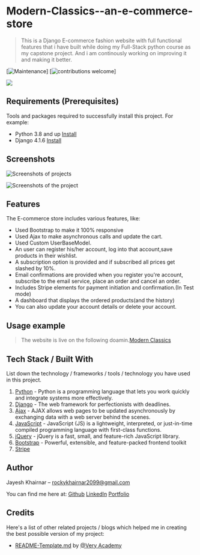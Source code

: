# Modern-Classics--an-e-commerce-store

> This is a Django E-commerce fashion website with full functional features that i have built while doing my Full-Stack python course as my capstone project. And i am continously working on improving it and making it better.

[![Maintenance](https://img.shields.io/badge/Maintained%3F-yes-green.svg)]
[![contributions welcome](https://img.shields.io/badge/contributions-welcome-brightgreen.svg?style=flat)]


![](https://drive.google.com/file/d/1rz0QYQpciWeOLkieRc_MuN4mjFEbne8t/view?usp=share_link)


## Requirements  (Prerequisites)
Tools and packages required to successfully install this project.
For example:

* Python 3.8 and up [Install](https://docs.python.org/3/using/index.html)
* Django 4.1.6 [Install](https://docs.djangoproject.com/en/4.1/topics/install/)


## Screenshots

![Screenshots of projects](https://drive.google.com/file/d/1qYL6eU1Xjcw7F1YOQO0iNZ0e-qdQeb5P/view?usp=share_link)

![Screenshots of the project](https://drive.google.com/file/d/1Vw2dhq8js-HKg5Lvh72mMyKUaxv0V4ZG/view?usp=share_link)


## Features
The E-commerce store includes various features, like:

* Used Bootstrap to make it 100% responsive
* Used Ajax to make asynchronous calls and update the cart.
* Used Custom UserBaseModel.
* An user can register his/her account, log into that account,save products in their wishlist.
* A subscription option is provided and if subscribed all prices get slashed by 10%.
* Email confirmations are provided when you register you're account, subscribe to the email service, place an order and cancel an order.
* Includes Stripe elements for payment initiation and confirmation.(In Test mode)
* A dashboard that displays the ordered products(and the history)
* You can also update your account details or delete your account.



## Usage example
> The website is live on the following doamin.[Modern Classics](https://modernclassics.pythonanywhere.com/)


## Tech Stack / Built With
List down the technology / frameworks / tools / technology you have used in this project.
1. [Python](https://www.python.org/) - Python is a programming language that lets you work quickly and integrate systems more effectively.
2. [Django](https://www.djangoproject.com/) - The web framework for perfectionists with deadlines.
3. [Ajax](https://developer.mozilla.org/en-US/docs/Web/Guide/AJAX) - AJAX allows web pages to be updated asynchronously by exchanging data with a web server behind the scenes.
4. [JavaScript](https://developer.mozilla.org/en-US/docs/Web/JavaScript) - JavaScript (JS) is a lightweight, interpreted, or just-in-time compiled programming language with first-class functions.
5. [jQuery](https://jquery.com/) - jQuery is a fast, small, and feature-rich JavaScript library.
6. [Bootstrap](https://getbootstrap.com/) - Powerful, extensible, and feature-packed frontend toolkit
6. [Stripe](https://stripe.com/en-in) 


## Author
Jayesh Khairnar  – rockykhairnar2099@gmail.com
 
 You can find me here at:
[Github](https://github.com/Jayesh-Ru)
[LinkedIn](www.linkedin.com/in/jayesh-khairnar-0b5735207)
[Portfolio](https://jayesh-khairnar.netlify.app/)

## Credits

Here's a list of other related projects / blogs which helped me in creating the best possible version of my project:
* [README-Template.md](https://github.com/veryacademy/django-ecommerce-project) by [@Very Academy](https://github.com/veryacademy)


